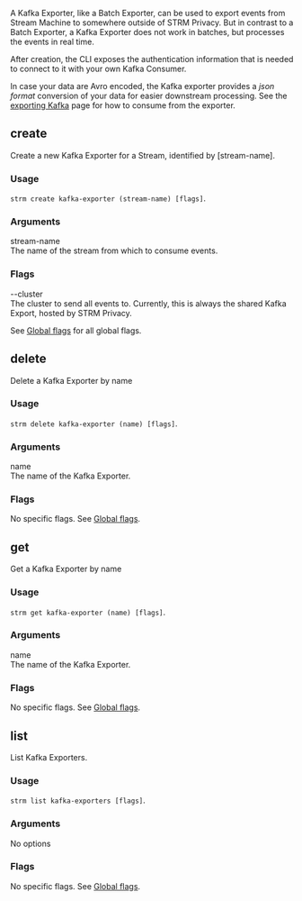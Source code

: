 A Kafka Exporter, like a Batch Exporter, can be used to export events
from Stream Machine to somewhere outside of STRM Privacy. But in
contrast to a Batch Exporter, a Kafka Exporter does not work in batches,
but processes the events in real time.

After creation, the CLI exposes the authentication information that is
needed to connect to it with your own Kafka Consumer.

In case your data are Avro encoded, the Kafka exporter provides a *json
format* conversion of your data for easier downstream processing. See
the [exporting Kafka](quickstart/exporting-kafka.md) page for how to
consume from the exporter.

## create

Create a new Kafka Exporter for a Stream, identified by [stream-name].

### Usage

`strm create kafka-exporter (stream-name) [flags]`.

### Arguments

stream-name  
The name of the stream from which to consume events.

### Flags

--cluster  
The cluster to send all events to. Currently, this is always the shared
Kafka Export, hosted by STRM Privacy.

See [Global flags](/cli-index.md#global-flags) for all global flags.

## delete

Delete a Kafka Exporter by name

### Usage

`strm delete kafka-exporter (name) [flags]`.

### Arguments

name  
The name of the Kafka Exporter.

### Flags

No specific flags. See [Global flags](/cli-index.md#global-flags).

## get

Get a Kafka Exporter by name

### Usage

`strm get kafka-exporter (name) [flags]`.

### Arguments

name  
The name of the Kafka Exporter.

### Flags

No specific flags. See [Global flags](/cli-index.md#global-flags).

## list

List Kafka Exporters.

### Usage

`strm list kafka-exporters [flags]`.

### Arguments

No options

### Flags

No specific flags. See [Global flags](/cli-index.md#global-flags).

